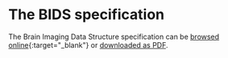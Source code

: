 ---
---

# The BIDS specification

The Brain Imaging Data Structure specification can be [browsed online](https://bids-specification.readthedocs.io/en/stable/){:target="_blank"} or [downloaded as PDF](https://doi.org/10.5281/zenodo.10175845).
